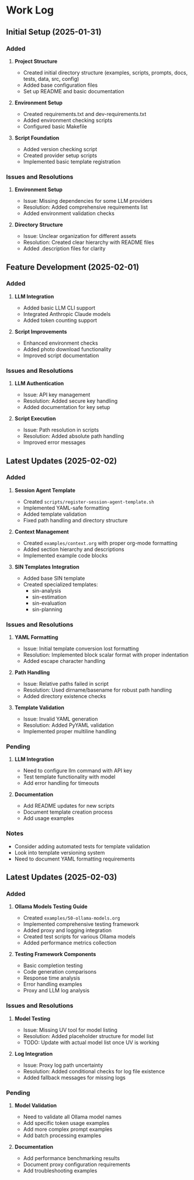 # Work Log

## Initial Setup (2025-01-31)

### Added
1. **Project Structure**
   - Created initial directory structure (examples, scripts, prompts, docs, tests, data, src, config)
   - Added base configuration files
   - Set up README and basic documentation

2. **Environment Setup**
   - Created requirements.txt and dev-requirements.txt
   - Added environment checking scripts
   - Configured basic Makefile

3. **Script Foundation**
   - Added version checking script
   - Created provider setup scripts
   - Implemented basic template registration

### Issues and Resolutions
1. **Environment Setup**
   - Issue: Missing dependencies for some LLM providers
   - Resolution: Added comprehensive requirements list
   - Added environment validation checks

2. **Directory Structure**
   - Issue: Unclear organization for different assets
   - Resolution: Created clear hierarchy with README files
   - Added .description files for clarity

## Feature Development (2025-02-01)

### Added
1. **LLM Integration**
   - Added basic LLM CLI support
   - Integrated Anthropic Claude models
   - Added token counting support

2. **Script Improvements**
   - Enhanced environment checks
   - Added photo download functionality
   - Improved script documentation

### Issues and Resolutions
1. **LLM Authentication**
   - Issue: API key management
   - Resolution: Added secure key handling
   - Added documentation for key setup

2. **Script Execution**
   - Issue: Path resolution in scripts
   - Resolution: Added absolute path handling
   - Improved error messages

## Latest Updates (2025-02-02)

### Added
1. **Session Agent Template**
   - Created `scripts/register-session-agent-template.sh`
   - Implemented YAML-safe formatting
   - Added template validation
   - Fixed path handling and directory structure

2. **Context Management**
   - Created `examples/context.org` with proper org-mode formatting
   - Added section hierarchy and descriptions
   - Implemented example code blocks

3. **SIN Templates Integration**
   - Added base SIN template
   - Created specialized templates:
     - sin-analysis
     - sin-estimation
     - sin-evaluation
     - sin-planning

### Issues and Resolutions
1. **YAML Formatting**
   - Issue: Initial template conversion lost formatting
   - Resolution: Implemented block scalar format with proper indentation
   - Added escape character handling

2. **Path Handling**
   - Issue: Relative paths failed in script
   - Resolution: Used dirname/basename for robust path handling
   - Added directory existence checks

3. **Template Validation**
   - Issue: Invalid YAML generation
   - Resolution: Added PyYAML validation
   - Implemented proper multiline handling

### Pending
1. **LLM Integration**
   - Need to configure llm command with API key
   - Test template functionality with model
   - Add error handling for timeouts

2. **Documentation**
   - Add README updates for new scripts
   - Document template creation process
   - Add usage examples

### Notes
- Consider adding automated tests for template validation
- Look into template versioning system
- Need to document YAML formatting requirements

## Latest Updates (2025-02-03)

### Added
1. **Ollama Models Testing Guide**
   - Created `examples/50-ollama-models.org`
   - Implemented comprehensive testing framework
   - Added proxy and logging integration
   - Created test scripts for various Ollama models
   - Added performance metrics collection

2. **Testing Framework Components**
   - Basic completion testing
   - Code generation comparisons
   - Response time analysis
   - Error handling examples
   - Proxy and LLM log analysis

### Issues and Resolutions
1. **Model Testing**
   - Issue: Missing UV tool for model listing
   - Resolution: Added placeholder structure for model list
   - TODO: Update with actual model list once UV is working

2. **Log Integration**
   - Issue: Proxy log path uncertainty
   - Resolution: Added conditional checks for log file existence
   - Added fallback messages for missing logs

### Pending
1. **Model Validation**
   - Need to validate all Ollama model names
   - Add specific token usage examples
   - Add more complex prompt examples
   - Add batch processing examples

2. **Documentation**
   - Add performance benchmarking results
   - Document proxy configuration requirements
   - Add troubleshooting examples